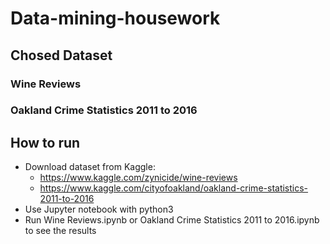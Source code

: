 # Data-mining-housework
## Chosed Dataset
### Wine Reviews
### Oakland Crime Statistics 2011 to 2016

## How to run
- Download dataset from Kaggle: 
    - https://www.kaggle.com/zynicide/wine-reviews 
    - https://www.kaggle.com/cityofoakland/oakland-crime-statistics-2011-to-2016
- Use Jupyter notebook with python3
- Run Wine Reviews.ipynb or Oakland Crime Statistics 2011 to 2016.ipynb to see the results

